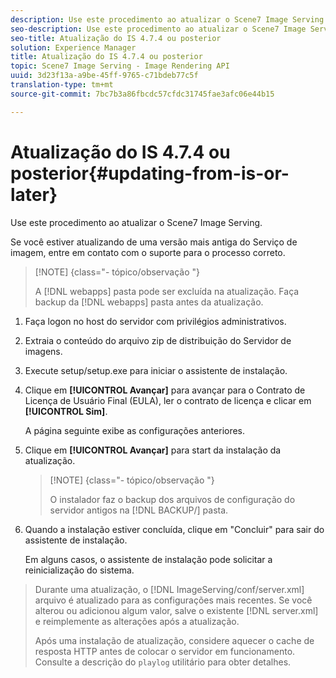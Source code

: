 ```yaml
---
description: Use este procedimento ao atualizar o Scene7 Image Serving.
seo-description: Use este procedimento ao atualizar o Scene7 Image Serving.
seo-title: Atualização do IS 4.7.4 ou posterior
solution: Experience Manager
title: Atualização do IS 4.7.4 ou posterior
topic: Scene7 Image Serving - Image Rendering API
uuid: 3d23f13a-a9be-45ff-9765-c71bdeb77c5f
translation-type: tm+mt
source-git-commit: 7bc7b3a86fbcdc57cfdc31745fae3afc06e44b15

---
```



# Atualização do IS 4.7.4 ou posterior{#updating-from-is-or-later}

Use este procedimento ao atualizar o Scene7 Image Serving.

Se você estiver atualizando de uma versão mais antiga do Serviço de imagem, entre em contato com o suporte para o processo correto.

>[!NOTE] {class=&quot;- tópico/observação &quot;}
>
>A [!DNL webapps] pasta pode ser excluída na atualização. Faça backup da [!DNL webapps] pasta antes da atualização.

1. Faça logon no host do servidor com privilégios administrativos.
1. Extraia o conteúdo do arquivo zip de distribuição do Servidor de imagens.
1. Execute setup/setup.exe para iniciar o assistente de instalação.
1. Clique em **[!UICONTROL Avançar]** para avançar para o Contrato de Licença de Usuário Final (EULA), ler o contrato de licença e clicar em **[!UICONTROL Sim]**.

   A página seguinte exibe as configurações anteriores.
1. Clique em **[!UICONTROL Avançar]** para start da instalação da atualização.

   >[!NOTE] {class=&quot;- tópico/observação &quot;}
   >
   >O instalador faz o backup dos arquivos de configuração do servidor antigos na [!DNL BACKUP/] pasta.

1. Quando a instalação estiver concluída, clique em &quot;Concluir&quot; para sair do assistente de instalação.

   Em alguns casos, o assistente de instalação pode solicitar a reinicialização do sistema.
>Durante uma atualização, o [!DNL ImageServing/conf/server.xml] arquivo é atualizado para as configurações mais recentes. Se você alterou ou adicionou algum valor, salve o existente [!DNL server.xml] e reimplemente as alterações após a atualização.
>
>Após uma instalação de atualização, considere aquecer o cache de resposta HTTP antes de colocar o servidor em funcionamento. Consulte a descrição do `playlog` utilitário para obter detalhes.

